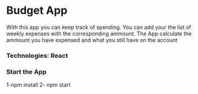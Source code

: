 

# Budget App

With this app you can keep track of spending. You can add your the list of weekly expenses with the corresponding ammount. The App calculate the ammount you have expensed and what you still have on the account

### Technologies: React

### Start the App
1-npm install
2- npm start



